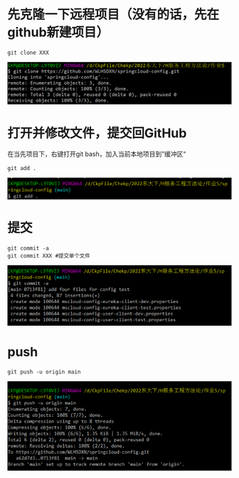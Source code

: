 # 先克隆一下远程项目（没有的话，先在github新建项目）

```
git clone XXX
```

![image-20220423154921590](%E5%A6%82%E4%BD%95%E7%89%88%E6%9C%AC%E6%8E%A7%E5%88%B6.assets/image-20220423154921590.png)

# 打开并修改文件，提交回GitHub

在当先项目下，右键打开git bash，加入当前本地项目到”缓冲区“

```
git add .
```

![image-20220423155056096](%E5%A6%82%E4%BD%95%E7%89%88%E6%9C%AC%E6%8E%A7%E5%88%B6.assets/image-20220423155056096.png)

# 提交

```
git commit -a
git commit XXX #提交单个文件
```

![image-20220423155131496](%E5%A6%82%E4%BD%95%E7%89%88%E6%9C%AC%E6%8E%A7%E5%88%B6.assets/image-20220423155131496.png)

# push

```
git push -u origin main
```

![image-20220423155218596](%E5%A6%82%E4%BD%95%E7%89%88%E6%9C%AC%E6%8E%A7%E5%88%B6.assets/image-20220423155218596.png)



